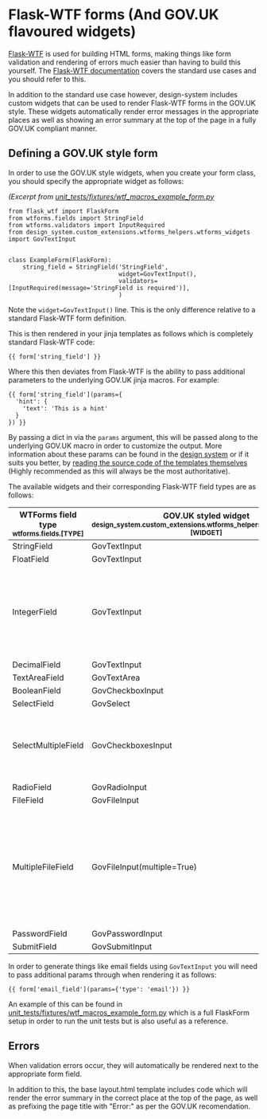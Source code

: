 # Flask-WTF forms (And GOV.​UK flavoured widgets)

[Flask-WTF](https://flask-wtf.readthedocs.io/) is used for building HTML forms, making things like form validation and rendering of errors much easier than having to build this yourself. The [Flask-WTF documentation](https://flask-wtf.readthedocs.io/) covers the standard use cases and you should refer to this.

In addition to the standard use case however, design-system includes custom widgets that can be used to render Flask-WTF forms in the GOV.​UK style. These widgets automatically render error messages in the appropriate places as well as showing an error summary at the top of the page in a fully GOV.​UK compliant manner.

## Defining a GOV.​UK style form

In order to use the GOV.​UK style widgets, when you create your form class, you should specify the appropriate widget as follows:

_(Excerpt from [unit_tests/fixtures/wtf_macros_example_form.py](unit_tests/fixtures/wtf_macros_example_form.py)_
```
from flask_wtf import FlaskForm
from wtforms.fields import StringField
from wtforms.validators import InputRequired
from design_system.custom_extensions.wtforms_helpers.wtforms_widgets import GovTextInput


class ExampleForm(FlaskForm):
    string_field = StringField('StringField',
                               widget=GovTextInput(),
                               validators=[InputRequired(message='StringField is required')],
                               )
```

Note the `widget=GovTextInput()` line. This is the only difference relative to a standard Flask-WTF form definition.

This is then rendered in your jinja templates as follows which is completely standard Flask-WTF code:

```
{{ form['string_field'] }}
```

Where this then deviates from Flask-WTF is the ability to pass additional parameters to the underlying GOV.​UK jinja macros. For example:



```
{{ form['string_field'](params={
  'hint': {
    'text': 'This is a hint'
  }
}) }}
```

By passing a dict in via the `params` argument, this will be passed along to the underlying GOV.​UK macro in order to customize the output. More information about these params can be found in the [design system](https://design-system.service.gov.uk/) or if it suits you better, by [reading the source code of the templates themselves](https://github.com/alphagov/govuk-frontend/tree/master/src/components) (Highly recommended as this will always be the most authoritative).

The available widgets and their corresponding Flask-WTF field types are as follows:

| WTForms field type<br><small>wtforms.fields.[TYPE]</small> | GOV.​UK styled widget<br><small>design_system.custom_extensions.wtforms_helpers.wtforms_widgets.[WIDGET]</small> | Notes |
| -------------------- | --------------------------- | ---------- |
| StringField          | GovTextInput                |            |
| FloatField           | GovTextInput                |            |
| IntegerField         | GovTextInput                | Use `params` to specify a `type` if you need to use html5 number elements. This will not happen automatically. |
| DecimalField         | GovTextInput                |            |
| TextAreaField        | GovTextArea                 |            |
| BooleanField         | GovCheckboxInput            |            |
| SelectField          | GovSelect                   |            |
| SelectMultipleField  | GovCheckboxesInput          | Note that this renders checkboxes as `<select multiple>` elements are frowned upon |
| RadioField           | GovRadioInput               |            |
| FileField            | GovFileInput                |            |
| MultipleFileField    | GovFileInput(multiple=True) | Note that you need to specify `multiple=True` when invoking the widget in your form class. _Not_ when you render it in the jinja. |
| PasswordField        | GovPasswordInput            |            |
| SubmitField          | GovSubmitInput              |            |


In order to generate things like email fields using `GovTextInput` you will need to pass additional params through when rendering it as follows:

```
{{ form['email_field'](params={'type': 'email'}) }}
```

An example of this can be found in [unit_tests/fixtures/wtf_macros_example_form.py](unit_tests/fixtures/wtf_macros_example_form.py) which is a full FlaskForm setup in order to run the unit tests but is also useful as a reference.

## Errors

When validation errors occur, they will automatically be rendered next to the appropriate form field.

In addition to this, the base layout.html template includes code which will render the error summary in the correct place at the top of the page, as well as prefixing the page title with "Error:" as per the GOV.​UK recomendation.
